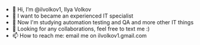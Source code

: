 - 👋 Hi, I’m @ilvolkov1, Ilya Volkov
- 👀 I want to became an experienced IT specialist
- 🌱 Now I'm studying automation testing and QA and more other IT things
- 💞️ Looking for any collaborations, feel free to text me :)
- 📫 How to reach me: email me on ilvolkov1.gmail.com

<!---
ilvolkov1/ilvolkov1 is a ✨ special ✨ repository because its `README.md` (this file) appears on your GitHub profile.
You can click the Preview link to take a look at your changes.
--->
